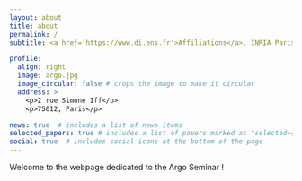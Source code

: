 ```yaml
---
layout: about
title: about
permalink: /
subtitle: <a href='https://www.di.ens.fr'>Affiliations</a>. INRIA Paris, DI ENS 

profile:
  align: right
  image: argo.jpg
  image_circular: false # crops the image to make it circular
  address: >
    <p>2 rue Simone Iff</p>
    <p>75012, Paris</p>

news: true  # includes a list of news items
selected_papers: true # includes a list of papers marked as "selected={true}"
social: true  # includes social icons at the bottom of the page
---
```


Welcome to the webpage dedicated to the Argo Seminar !
